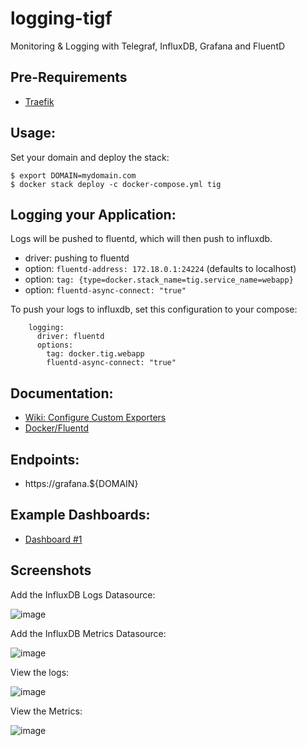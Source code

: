 # logging-tigf
Monitoring &amp; Logging with Telegraf, InfluxDB, Grafana and FluentD

## Pre-Requirements

- [Traefik](https://github.com/bekkerstacks/traefik)

## Usage:

Set your domain and deploy the stack:

```
$ export DOMAIN=mydomain.com
$ docker stack deploy -c docker-compose.yml tig
```

## Logging your Application:

Logs will be pushed to fluentd, which will then push to influxdb. 

- driver: pushing to fluentd
- option: `fluentd-address: 172.18.0.1:24224` (defaults to localhost)
- option: `tag: {type=docker.stack_name=tig.service_name=webapp}`
- option: `fluentd-async-connect: "true"`

To push your logs to influxdb, set this configuration to your compose:

```
    logging:
      driver: fluentd
      options:
        tag: docker.tig.webapp
        fluentd-async-connect: "true"
```

## Documentation:

- [Wiki: Configure Custom Exporters](https://github.com/bekkerstacks/logging-tigf/wiki/Custom-Script-for-Telegraf-Input-Exec)
- [Docker/Fluentd](https://docs.docker.com/config/containers/logging/fluentd/)
## Endpoints:

- https://grafana.${DOMAIN}

## Example Dashboards:

- [Dashboard #1](https://raw.githubusercontent.com/ruanbekker/swarm-tig/master/dashboard.json)

## Screenshots

Add the InfluxDB Logs Datasource:

![image](https://user-images.githubusercontent.com/50801771/63646485-d1d1bb80-c713-11e9-8311-c8955e470795.png)

Add the InfluxDB Metrics Datasource:

![image](https://user-images.githubusercontent.com/50801771/63646487-d72f0600-c713-11e9-8452-c17cd09c6257.png)

View the logs:

![image](https://user-images.githubusercontent.com/50801771/63646494-f6c62e80-c713-11e9-99ae-6820ec046d17.png)

View the Metrics:

![image](https://user-images.githubusercontent.com/50801771/63646579-6983d980-c715-11e9-8467-3f5d763d0fc7.png)
